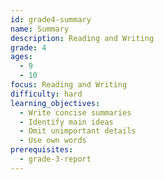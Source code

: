 ```yaml
---
id: grade4-summary
name: Summary
description: Reading and Writing
grade: 4
ages:
  - 9
  - 10
focus: Reading and Writing
difficulty: hard
learning_objectives:
  - Write concise summaries
  - Identify main ideas
  - Omit unimportant details
  - Use own words
prerequisites:
  - grade-3-report
---
```


